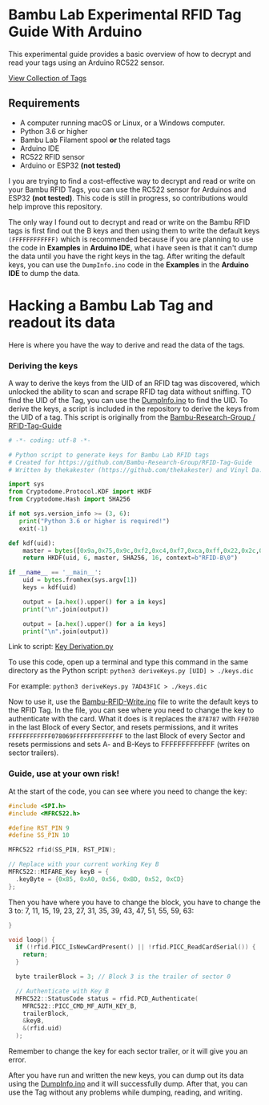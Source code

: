 # Bambu Lab Experimental RFID Tag Guide With Arduino
This experimental guide provides a basic overview of how to decrypt and read your tags using an Arduino RC522 sensor.

[View Collection of Tags](https://github.com/queengooborg/Bambu-Lab-RFID-Library)

## Requirements

- A computer running macOS or Linux, or a Windows computer.
- Python 3.6 or higher
- Bambu Lab Filament spool **or** the related tags
- Arduino IDE
- RC522 RFID sensor
- Arduino or ESP32 **(not tested)**

I you are trying to find a cost-effective way to decrypt and read or write on your Bambu RFID Tags, you can use the RC522 sensor for Arduinos and ESP32 **(not tested)**. This code is still in progress, so contributions would help improve this repository.

The only way I found out to decrypt and read or write on the Bambu RFID tags is first find out the B keys and then using them to write the default keys `(FFFFFFFFFFFF)` which is recommended because if you are planning to use the code in **Examples** in **Arduino IDE**, what i have seen is that it can't dump the data until you have the right keys in the tag. After writing the default keys, you can use the `DumpInfo.ino` code in the **Examples** in the **Arduino IDE** to dump the data.



# Hacking a Bambu Lab Tag and readout its data
Here is where you have the way to derive and read the data of the tags.
### Deriving the keys
A way to derive the keys from the UID of an RFID tag was discovered, which unlocked the ability to scan and scrape RFID tag data without sniffing. TO find the UID of the Tag, you can use the [DumpInfo.ino](DumpInfo.ino) to find the UID. To derive the keys, a script is included in the repository to derive the keys from the UID of a tag. This script is originally from the [Bambu-Research-Group / RFID-Tag-Guide](https://github.com/Bambu-Research-Group/RFID-Tag-Guide)


````python
# -*- coding: utf-8 -*-

# Python script to generate keys for Bambu Lab RFID tags
# Created for https://github.com/Bambu-Research-Group/RFID-Tag-Guide
# Written by thekakester (https://github.com/thekakester) and Vinyl Da.i'gyu-Kazotetsu (www.queengoob.org), 2024

import sys
from Cryptodome.Protocol.KDF import HKDF
from Cryptodome.Hash import SHA256

if not sys.version_info >= (3, 6):
   print("Python 3.6 or higher is required!")
   exit(-1)

def kdf(uid):
    master = bytes([0x9a,0x75,0x9c,0xf2,0xc4,0xf7,0xca,0xff,0x22,0x2c,0xb9,0x76,0x9b,0x41,0xbc,0x96])
    return HKDF(uid, 6, master, SHA256, 16, context=b"RFID-B\0")

if __name__ == '__main__':
    uid = bytes.fromhex(sys.argv[1])
    keys = kdf(uid)

    output = [a.hex().upper() for a in keys]
    print("\n".join(output))

    output = [a.hex().upper() for a in keys]
    print("\n".join(output))
````

Link to script: [Key Derivation.py](deriveKeys.py)

To use this code, open up a terminal and type this command in the same directory as the Python script: `python3 deriveKeys.py [UID] > ./keys.dic`

For example: `python3 deriveKeys.py 7AD43F1C > ./keys.dic`



Now to use it, use the [Bambu-RFID-Write.ino](Bambu-RFID-Write.ino) file to write the default keys to the RFID Tag.
In the file, you can see where you need to change the key to authenticate with the card. What it does is it replaces the `878787` with `FF0780` in the last Block of every Sector, and resets permissions, and it writes `FFFFFFFFFFFF078069FFFFFFFFFFFFFF` to the last Block of every Sector and resets permissions and sets A- and B-Keys to FFFFFFFFFFFFF (writes on sector trailers).
### Guide, use at your own risk! 

At the start of the code, you can see where you need to change the key:
````c++
#include <SPI.h>
#include <MFRC522.h>

#define RST_PIN 9
#define SS_PIN 10

MFRC522 rfid(SS_PIN, RST_PIN);

// Replace with your current working Key B
MFRC522::MIFARE_Key keyB = {
  .keyByte = {0x85, 0xA0, 0x56, 0xBD, 0x52, 0xCD}
};
````

Then you have where you have to change the block, you have to change the 3 to: 7, 11, 15, 19, 23, 27, 31, 35, 39, 43, 47, 51, 55, 59, 63:
````c++
}

void loop() {
  if (!rfid.PICC_IsNewCardPresent() || !rfid.PICC_ReadCardSerial()) {
    return;
  }

  byte trailerBlock = 3; // Block 3 is the trailer of sector 0

  // Authenticate with Key B
  MFRC522::StatusCode status = rfid.PCD_Authenticate(
    MFRC522::PICC_CMD_MF_AUTH_KEY_B,
    trailerBlock,
    &keyB,
    &(rfid.uid)
  );
````


Remember to change the key for each sector trailer, or it will give you an error.


After you have run and written the new keys, you can dump out its data using the [DumpInfo.ino](DumpInfo.ino) and it will successfully dump. After that, you can use the Tag without any problems while dumping, reading, and writing.
